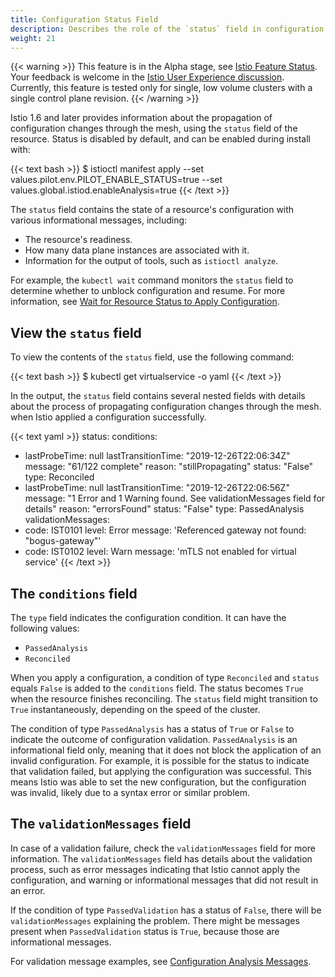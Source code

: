 ```yaml
---
title: Configuration Status Field
description: Describes the role of the `status` field in configuration workflow.
weight: 21
---
```


{{< warning >}}
This feature is in the Alpha stage, see
[Istio Feature Status](/about/feature-stages/). Your feedback is welcome in the
[Istio User Experience discussion](https://discuss.istio.io/c/UX/23). Currently,
this feature is tested only for single, low volume clusters with a single
control plane revision.
{{< /warning >}}

Istio 1.6 and later provides information about the propagation of configuration
changes through the mesh, using the `status` field of the resource.
Status is disabled by default, and can be enabled during install with:

{{< text bash >}}
$ istioctl manifest apply --set values.pilot.env.PILOT_ENABLE_STATUS=true --set values.global.istiod.enableAnalysis=true
{{< /text >}}

The `status` field contains the state of a resource's configuration with various
informational messages, including:

* The resource's readiness.
* How many data plane instances are associated with it.
* Information for the output of tools, such as `istioctl analyze`.

For example, the `kubectl wait` command monitors the `status` field to determine
whether to unblock configuration and resume. For more information, see
[Wait for Resource Status to Apply Configuration](/docs/ops/configuration/mesh/config-resource-ready/).

## View the `status` field

To view the contents of the `status` field, use the following command:

{{< text bash >}}
$ kubectl get virtualservice <service-name> -o yaml
{{< /text >}}

In the output, the `status` field contains several nested fields with details
about the process of propagating configuration changes through the mesh.
when Istio applied a configuration successfully.

{{< text yaml >}}
status:
  conditions:
  - lastProbeTime: null
    lastTransitionTime: "2019-12-26T22:06:34Z"
    message: "61/122 complete"
    reason: "stillPropagating"
    status: "False"
    type: Reconciled
  - lastProbeTime: null
    lastTransitionTime: "2019-12-26T22:06:56Z"
    message: "1 Error and 1 Warning found. See validationMessages field for details"
    reason: "errorsFound"
    status: "False"
    type: PassedAnalysis
  validationMessages:
  - code: IST0101
    level: Error
    message: 'Referenced gateway not found: "bogus-gateway"'
  - code: IST0102
    level: Warn
    message: 'mTLS not enabled for virtual service'
{{< /text >}}

## The `conditions` field

The `type` field indicates the configuration condition. It can have the
following values:

* `PassedAnalysis`
* `Reconciled`

When you apply a configuration, a condition of type `Reconciled` and `status`
equals `False` is added to the `conditions` field. The status becomes `True`
when the resource finishes reconciling. The `status` field might transition to
`True` instantaneously, depending on the speed of the cluster.

The condition of type `PassedAnalysis` has a status of `True` or
`False` to indicate the outcome of configuration validation. `PassedAnalysis` is
an informational field only, meaning that it does not block the application of
an invalid configuration. For example, it is possible for the status to indicate
that validation failed, but applying the configuration was successful. This
means Istio was able to set the new configuration, but the configuration was
invalid, likely due to a syntax error or similar problem.

## The `validationMessages` field

In case of a validation failure, check the `validationMessages` field for
more information. The `validationMessages` field has details about the validation
process, such as error messages indicating that Istio cannot apply the
configuration, and warning or informational messages that did not result in an
error.

If the condition of type `PassedValidation` has a status of `False`, there will
be `validationMessages` explaining the problem. There might be messages present
when `PassedValidation` status is `True`, because those are informational
messages.

For validation message examples, see
[Configuration Analysis Messages](/docs/reference/config/analysis/).
